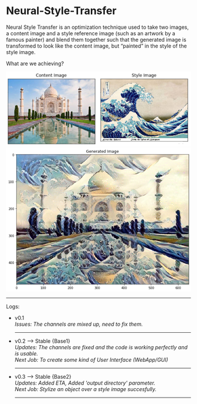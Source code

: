 # Neural-Style-Transfer
Neural Style Transfer is an optimization technique used to take two images, a content image and a style reference image (such as an artwork by a famous painter) and blend them together such that the generated image is transformed to look like the content image, but “painted” in the style of the style image.

What are we achieving?

![](input.PNG)
![](output.png)

<hr>
Logs:

- v0.1<br>
  <i>Issues: The channels are mixed up, need to fix them.</i>
  <hr>

- v0.2 --> Stable {Base1}<br>
  <i>Updates: The channels are fixed and the code is working perfectly and is usable.<br>
     Next Job: To create some kind of User Interface (WebApp/GUI)
  </i>
  <hr>
  
- v0.3 --> Stable {Base2}<br>
  <i>Updates: Added ETA, Added 'output directory' parameter.<br>
     Next Job: Stylize an object over a style image succesfully.
  </i>
  <hr>

